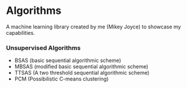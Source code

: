 # Algorithms
 A machine learning library created by me (Mikey Joyce) to showcase my capabilities.

 ### Unsupervised Algorithms
 - BSAS (basic sequential algorithmic scheme)
 - MBSAS (modified basic sequential algorithmic scheme)
 - TTSAS (A two threshold sequential algorithmic scheme)
 - PCM (Possibilistic C-means clustering)
